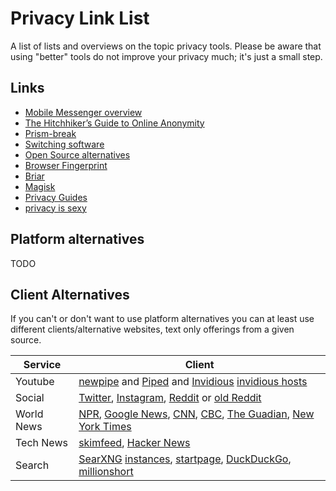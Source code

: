 # Privacy Link List

A list of lists and overviews on the topic privacy tools. Please be aware that using "better" tools do not improve your privacy much; it's just a small step.

## Links

- [Mobile Messenger overview](https://www.securemessagingapps.com/)
- [The Hitchhiker’s Guide to Online Anonymity](https://anonymousplanet.org/guide.html)
- [Prism-break](https://prism-break.org/en/all)
- [Switching software](https://switching.software)
- [Open Source alternatives](https://github.com/GorvGoyl/clone-wars)
- [Browser Fingerprint](https://amiunique.org/fp)
- [Briar](https://briarproject.org/)
- [Magisk](https://github.com/topjohnwu/Magisk)
- [Privacy Guides](https://www.privacyguides.org)
- [privacy is sexy](https://privacy.sexy/)

## Platform alternatives

TODO

## Client Alternatives

If you can't or don't want to use platform alternatives you can at least use different clients/alternative websites, text only offerings from a given source.

| Service | Client                          |
|---------|---------------------------------|
| Youtube | [newpipe](https://newpipe.net/) and [Piped](https://github.com/TeamPiped/Piped) and [Invidious](https://github.com/iv-org/invidious) [invidious hosts](https://redirect.invidious.io/) |
| Social  | [Twitter](https://nitter.net), [Instagram](https://bibliogram.art/), [Reddit](https://teddit.net/) or [old Reddit](https://old.reddit.com/) |
| World News | [NPR](https://text.npr.org/), [Google News](http://68k.news/), [CNN](https://lite.cnn.com/en),  [CBC](https://www.cbc.ca/lite/trending-news), [The Guadian](https://guardian.gyford.com/), [New York Times](https://www.nytimes.com/timeswire) |
| Tech News | [skimfeed](https://skimfeed.com/), [Hacker News](https://hackerweb.app/) |
| Search | [SearXNG](https://github.com/searxng/searxng) [instances](https://searx.space/), [startpage](https://www.startpage.com), [DuckDuckGo](https://duckduckgo.com/), [millionshort](https://millionshort.com/) |
